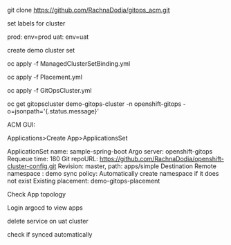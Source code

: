 git clone https://github.com/RachnaDodia/gitops_acm.git

set labels for cluster

prod: env=prod
uat: env=uat

create demo cluster set

oc apply -f ManagedClusterSetBinding.yml

oc apply -f Placement.yml

oc apply -f GitOpsCluster.yml

oc get gitopscluster demo-gitops-cluster -n openshift-gitops     -o=jsonpath='{.status.message}'

ACM GUI:

Applications>Create App>ApplicationsSet

ApplicationSet name:  sample-spring-boot
Argo server:    openshift-gitops
Requeue time: 180 
Git repoURL: https://github.com/RachnaDodia/openshift-cluster-config.git
Revision: master, path: apps/simple
Destination Remote namespace : demo
sync policy: Automatically create namespace if it does not exist
Existing placement: demo-gitops-placement

Check App topology

Login argocd to view apps

delete service on uat cluster

check if synced automatically